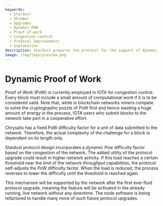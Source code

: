 ```yaml
---
keywords:
  - Stardust
  - Shimmer
  - Upgrades
  - Dynamic POW
  - Proof-of-work
  - Congestion control
  - Protocol Improvements
  - explanation
description: Stardust prepares the protocol for the support of dynamic proof-of-work.
image: /img/logo/preview.png
---
```


# Dynamic Proof of Work

Proof of Work (PoW) is currently employed in IOTA for congestion control. Every block must include a small amount of
computational work if it is to be considered valid. Note that, while in blockchain networks miners compete to solve the
cryptographic puzzle of PoW first and hence wasting a huge amount of energy in the process, IOTA users who submit
blocks to the network take part in a cooperative effort.

Chrysalis has a fixed PoW difficulty factor for a unit of data submitted to the network. Therefore, the actual
complexity of the challenge for a block is dependent on its length only.

Stardust protocol design incorporates a _dynamic Pow_ difficulty factor based on the congestion of the network. The added
utility of the protocol upgrade could result in higher network activity. If this load reaches a certain threshold near
the limit of the network _throughput_ capabilities, the protocol self-adjusts the PoW difficulty factor.
When the load is reduced, the process reverses to lower the difficulty until the threshold is reached again.

This mechanism will be supported by the network after the first ever fluid protocol upgrade, meaning the feature will
be activated in the already running, live network without any downtime. The node software is being refactored to
handle many more of such future protocol upgrades.
